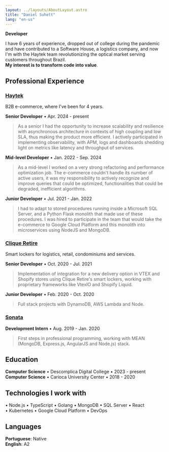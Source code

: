```yaml
---
layout: ../layouts/AboutLayout.astro
title: "Daniel Suhett"
lang: "en-us"
---
```


**Developer**

I have 6 years of experience, dropped out of college during the pandemic and have contributed to a Software House, a logistics company, and now I'm with the Haytek team revolutionizing the optical market serving customers throughout Brazil.   
**My interest is to transform code into value**.

## Professional Experience

### [Haytek](https://haytek.com.br/)
B2B e-commerce, where I've been for 4 years.

**Senior Developer** • Apr. 2024 - present   
>As a senior I had the opportunity to increase scalability and resilience
with asynchronous architecture in contexts of high coupling and low SLA, 
thus making the product more efficient. I actively participated in implementing observability, with APM, logs and dashboards shedding light on metrics like latency and throughput of services.

**Mid-level Developer** • Jan. 2022 - Sep. 2024    
>As a mid-level I worked on a very strong refactoring and performance optimization job. 
The e-commerce couldn't handle its number of active users, 
it was my responsibility to actively recognize 
and improve queries that could be optimized, functionalities that could be degraded, 
inefficient algorithms.

**Junior Developer** • Jul. 2021 - Jan. 2022

>I had to adapt to stored procedures running inside a Microsoft SQL Server, and a Python Flask monolith that made use of these procedures. I was hired to participate in the team that would take the e-commerce to Google Cloud Platform and this monolith into microservices using NodeJS and MongoDB.


### [Clique Retire](https://www.cliqueretire.com.br/)

Smart lockers for logistics, retail, condominiums and services.

**Senior Developer** • Oct. 2020 - Jul. 2021  
>Implementation of integration for a new delivery option 
in VTEX and Shopify stores using Clique Retire's smart lockers, 
working with proprietary frameworks like VtexIO and Shopify Liquid.

**Junior Developer** • Feb. 2020 - Oct. 2020  
>Full stack projects with DynamoDB, AWS Lambda and Node.

### [Sonata](https://sonatalab.com/)
**Development Intern** • Aug. 2019 - Jan. 2020  
>First steps in professional programming, working with MEAN (MongoDB, Express.js, AngularJS and Node.js) stack.

## Education
**Computer Science** • Descomplica Digital College • 2023 - present     
**Computer Science** • Carioca University Center • 2018 - 2020
## Technologies I work with
• Node.js 
• TypeScript 
• Golang 
• MongoDB 
• SQL Server 
• React   
• Kubernetes 
• Google Cloud Platform 
• DevOps



## Languages

**Portuguese**: Native  
**English**: A2 
